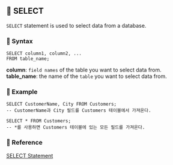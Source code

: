 ## 🍳 SELECT
`SELECT` statement is used to select data from a database.

### 🥞 Syntax
``` MySQL
SELECT column1, column2, ...
FROM table_name;
```
**column**: `field names` of the table you want to select data from. <br>
**table_name**: the name of the `table` you want to select data from. <br>

### 🍔 Example
```MySQL
SELECT CustomerName, City FROM Customers;
-- CustomerName과 City 필드를 Customers 테이블에서 가져온다.

SELECT * FROM Customers;
-- *를 사용하면 Customers 테이블에 있는 모든 필드를 가져온다.
```

### 🍕 Reference
[SELECT Statement](https://www.w3schools.com/sql/sql_select.asp)
